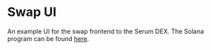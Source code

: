 # Swap UI

An example UI for the swap frontend to the Serum DEX. The Solana program can be
found [here](https://github.com/project-serum/swap).
